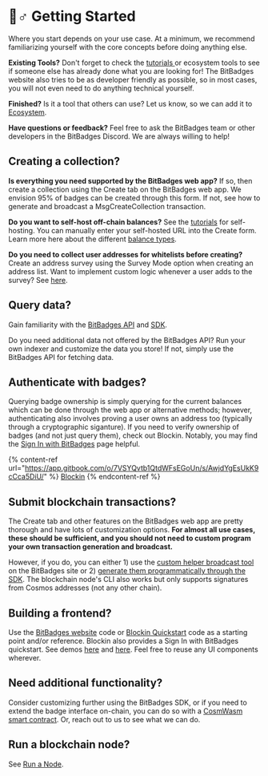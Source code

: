 # 🚴♂ Getting Started

Where you start depends on your use case. At a minimum, we recommend familiarizing yourself with the core concepts before doing anything else. &#x20;

**Existing Tools?** Don't forget to check the [tutorials ](tutorials/)or ecosystem tools to see if someone else has already done what you are looking for! The BitBadges website also tries to be as developer friendly as possible, so in most cases, you will not even need to do anything technical yourself.

**Finished?** Is it a tool that others can use? Let us know, so we can add it to [Ecosystem](../overview/ecosystem/).

**Have questions or feedback?** Feel free to ask the BitBadges team or other developers in the BitBadges Discord. We are always willing to help!

## **Creating a collection?**

**Is everything you need supported by the BitBadges web app?** If so, then create a collection using the Create tab on the BitBadges web app. We envision 95% of badges can be created through this form. If not, see how to generate and broadcast a MsgCreateCollection transaction.

**Do you want to self-host off-chain balances?** See the [tutorials](tutorials/create-and-host-off-chain-balances.md) for self-hosting. You can manually enter your self-hosted URL into the Create form. Learn more here about the different [balance types](core-concepts/balance-types.md).&#x20;

**Do you need to collect user addresses for whitelists before creating?** Create an address survey using the Survey Mode option when creating an address list. Want to implement custom logic whenever a user adds to the survey? See [here](tutorials/custom-address-surveys.md).

## **Query data?**

Gain familiarity with the [BitBadges API](bitbadges-api/api.md) and [SDK](bitbadges-sdk/).

Do you need additional data not offered by the BitBadges API? Run your own indexer and customize the data you store! If not, simply use the BitBadges API for fetching data.

## **Authenticate with badges?**

Querying badge ownership is simply querying for the current balances which can be done through the web app or alternative methods; however, authenticating also involves proving a user owns an address too (typically through a cryptographic siganture). If you need to verify ownership of badges (and not just query them), check out Blockin. Notably, you may find the [Sign In with BitBadges](https://app.gitbook.com/s/AwjdYgEsUkK9cCca5DiU/developer-docs/getting-started/sign-in-with-bitbadges) page helpful.

{% content-ref url="https://app.gitbook.com/o/7VSYQvtb1QtdWFsEGoUn/s/AwjdYgEsUkK9cCca5DiU/" %}
[Blockin](https://app.gitbook.com/o/7VSYQvtb1QtdWFsEGoUn/s/AwjdYgEsUkK9cCca5DiU/)
{% endcontent-ref %}

## **Submit blockchain transactions?**

The Create tab and other features on the BitBadges web app are pretty thorough and have lots of customization options. **For almost all use cases, these should be sufficient, and you should not need to custom program your own transaction generation and broadcast.**

However, if you do, you can either 1) use the [custom helper broadcast tool](create-and-broadcast-txs/sign-+-broadcast-bitbadges.io.md) on the BitBadges site or 2) [generate them programmatically through the SDK](create-and-broadcast-txs/). The blockchain node's CLI also works but only supports signatures from Cosmos addresses (not any other chain).

## **Building a frontend?**

Use the [BitBadges website](bitbadges-frontend.md) code or [Blockin Quickstart](https://github.com/Blockin-Labs/blockin-quickstart) code as a starting point and/or reference. Blockin also provides a Sign In with BitBadges quickstart. See demos [here](https://blockin-quickstart.vercel.app/) and [here](https://blockin-quickstart-5gxg.vercel.app/). Feel free to reuse any UI components wherever.

## **Need additional functionality?**

Consider customizing further using the BitBadges SDK, or if you need to extend the badge interface on-chain, you can do so with a [CosmWasm smart contract](tutorials/create-a-wasm-contract.md). Or, reach out to us to see what we can do.

## **Run a blockchain node?**

See [Run a Node](bitbadges-blockchain/run-a-node.md).
